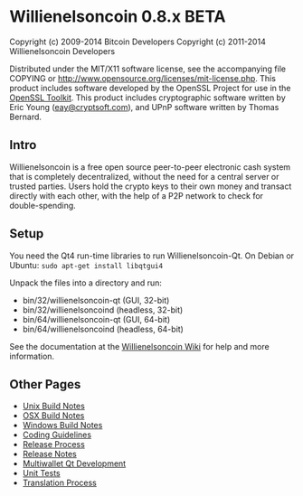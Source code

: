Willienelsoncoin 0.8.x BETA
====================

Copyright (c) 2009-2014 Bitcoin Developers
Copyright (c) 2011-2014 Willienelsoncoin Developers

Distributed under the MIT/X11 software license, see the accompanying
file COPYING or http://www.opensource.org/licenses/mit-license.php.
This product includes software developed by the OpenSSL Project for use in the [OpenSSL Toolkit](http://www.openssl.org/). This product includes
cryptographic software written by Eric Young ([eay@cryptsoft.com](mailto:eay@cryptsoft.com)), and UPnP software written by Thomas Bernard.


Intro
---------------------
Willienelsoncoin is a free open source peer-to-peer electronic cash system that is
completely decentralized, without the need for a central server or trusted
parties.  Users hold the crypto keys to their own money and transact directly
with each other, with the help of a P2P network to check for double-spending.


Setup
---------------------
You need the Qt4 run-time libraries to run Willienelsoncoin-Qt. On Debian or Ubuntu:
	`sudo apt-get install libqtgui4`

Unpack the files into a directory and run:

- bin/32/willienelsoncoin-qt (GUI, 32-bit)
- bin/32/willienelsoncoind (headless, 32-bit)
- bin/64/willienelsoncoin-qt (GUI, 64-bit)
- bin/64/willienelsoncoind (headless, 64-bit)

See the documentation at the [Willienelsoncoin Wiki](http://willienelsoncoin.info)
for help and more information.


Other Pages
---------------------
- [Unix Build Notes](build-unix.md)
- [OSX Build Notes](build-osx.md)
- [Windows Build Notes](build-msw.md)
- [Coding Guidelines](coding.md)
- [Release Process](release-process.md)
- [Release Notes](release-notes.md)
- [Multiwallet Qt Development](multiwallet-qt.md)
- [Unit Tests](unit-tests.md)
- [Translation Process](translation_process.md)
